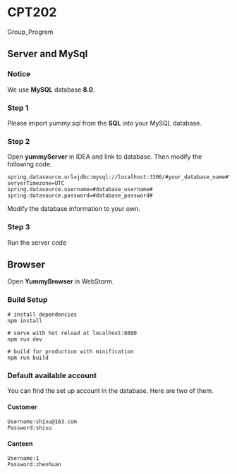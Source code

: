 # CPT202
Group_Progrem

## Server and MySql

  ### Notice
   We use **MySQL** database **8.0**.<br>
   
  ### Step 1
   Please import _yummy.sql_ from the **SQL** into your MySQL database.<br>
   
  ### Step 2
   Open **yummyServer** in IDEA and link to database. Then modify the following code.
   ~~~
   spring.datasource.url=jdbc:mysql://localhost:3306/#your_database_name#?serverTimezone=UTC
   spring.datasource.username=#database_username#
   spring.datasource.password=#database_password#
   ~~~
   Modify the database information to your own.<br>
   
  ### Step 3
   Run the server code<br>
    
## Browser

  Open **YummyBrowser** in WebStorm.<br>
  
  ### Build Setup
  ~~~
  # install dependencies
  npm install

  # serve with hot reload at localhost:8080
  npm run dev

  # build for production with minification
  npm run build
  ~~~
  
  ### Default available account
  You can find the set up account in the database. Here are two of them.<br>
   #### Customer 
    Username:shixu@163.com
    Password:shixu
  
   #### Canteen
    Username:1
    Password:zhenhuan
    
  
